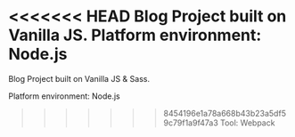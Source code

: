 <<<<<<< HEAD
Blog Project built on Vanilla JS.
Platform environment: Node.js
=======
Blog Project built on Vanilla JS & Sass.

Platform environment: Node.js

> > > > > > > 8454196e1a78a668b43b23a5df59c79f1a9f47a3
> > > > > > > Tool: Webpack

